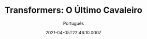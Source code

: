 ---
id: 'a477f987-d682-432e-9bad-f908b1325d89'
type: 'movie' # Filme, Série, Anime
title: "Transformers: O Último Cavaleiro"
synopsis: ["Optimus Prime encontra seu planeta natal, Cybertron, agora um planeta morto, e descobre que foi responsável por matá-lo. Ele encontra uma maneira de trazer o planeta de volta à vida, mas para isso precisa encontrar um artefato que está na Terra.",
]
originalTitle: "Transformers: The Last Knight"
date: '2021-04-05T22:46:10.000Z'
update: '2021-04-05T22:46:10.000Z'
releaseDate: '2017-06-16T03:00:00.000Z'
imdb:
  rating: '5.2' # 8.5
  id: '' # tt0470752
duration: '2h 29m'
trailer:
  urls: [
    'AntcyqJ6brc',
  ]
tags: ['1080p', '1080p']
genre: ['Ação', 'Aventura'] #
quality: 'REMUX 1080p' # BluRay, WEB-DL, HDTV, WEB-DL4K, WEB-DLe
format: 'Mkv' # MKV, MP4, TS
audio: 'Português, Inglês' # Dublado, Legendado, Dual Audio, Dub & Leg
subtitle: 'Português' # Português, inglês,
size: '43.3 GB' # 4.8 GB
audioQuality: 10
videoQuality: 10
directors: []
#  - name: 'Lana Wachowski'
#    image: ''
#  - name: 'Lilly Wachowski'
#    image: ''
cast: []
#  - name: 'Keanu Reeves'
#    image: ''
#    characterName: 'Neo'
writers: []
#  - name: ''
#    image: ''
maturityRating:
  age: '' # L , 10, 12, 14, 16, 18
  topics: [''] # Violence, Illegal drugs, Inappropriate Language, Legal Drugs, Sexual Content, Extreme Violence
###########################################
download:
  
  - url: 'magnet:?xt=urn:btih:cf63de472ea835372380927759f4f75984704ecc&dn=Transformers.The.Last.Knight.2017.1080p.BluRay.REMUX.AVC.DTS-HD.MA.TrueHD.7.1.Atmos-FGT&tr=http%3A%2F%2Ftracker.trackerfix.com%3A80%2Fannounce&tr=udp%3A%2F%2F9.rarbg.me%3A2710&tr=udp%3A%2F%2F9.rarbg.to%3A2710'
    resolution: '1080p' # 720p, 1080p, 4K,
    audio: 'Dual Áudio' # Dublado, Legendado, Dual Audio
    size: '' # 4.8 GB
    quality: '' # BluRay, WEB-DL
    format: '' # MKV
  - url: 'magnet:?xt=urn:btih:508d79314baf2709c68c1847a693afd5a6708103&dn=Transformers.The.Last.Knight.2017.1080p.BluRay.AVC.TrueHD.7.1.Atmos-FGT&tr=http%3A%2F%2Ftracker.trackerfix.com%3A80%2Fannounce&tr=udp%3A%2F%2F9.rarbg.me%3A2710&tr=udp%3A%2F%2F9.rarbg.to%3A2710'
    resolution: '1080p' # 720p, 1080p, 4K,
    audio: 'Dual Áudio' # Dublado, Legendado, Dual Audio
    size: '' # 4.8 GB
    quality: '' # BluRay, WEB-DL
    format: '' # MKV
images:
  cover: '/assets/movies/transformers-o-ultimo-cavaleiro-2.jpg'
  background: '/assets/movies/'
---